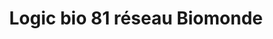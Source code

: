 ---
title: "Logic bio 81 réseau Biomonde"
url: /albi/logic-bio-81-reseau-biomonde/
shop: Supermarkt
---
